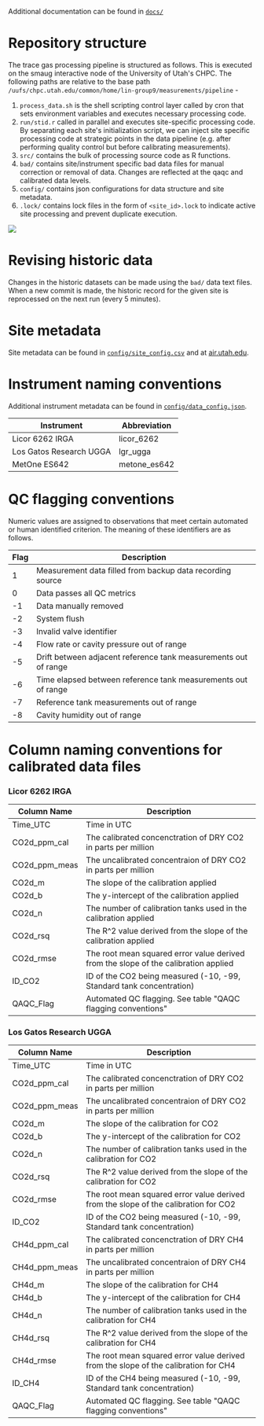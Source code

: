 Additional documentation can be found in [`docs/`](./docs/)

# Repository structure

The trace gas processing pipeline is structured as follows. This is executed on the smaug interactive node of the University of Utah's CHPC. The following paths are relative to the base path `/uufs/chpc.utah.edu/common/home/lin-group9/measurements/pipeline` -

1. `process_data.sh` is the shell scripting control layer called by cron that sets environment variables and executes necessary processing code.
1. `run/stid.r` called in parallel and executes site-specific processing code. By separating each site's initialization script, we can inject site specific processing code at strategic points in the data pipeline (e.g. after performing quality control but before calibrating measurements).
1. `src/` contains the bulk of processing source code as R functions.
1. `bad/` contains site/instrument specific bad data files for manual correction or removal of data. Changes are reflected at the qaqc and calibrated data levels.
1. `config/` contains json configurations for data structure and site metadata.
1. `.lock/` contains lock files in the form of `<site_id>.lock` to indicate active site processing and prevent duplicate execution.

![](assets/workflow.png)

# Revising historic data

Changes in the historic datasets can be made using the `bad/` data text files. When a new commit is made, the historic record for the given site is reprocessed on the next run (every 5 minutes).

# Site metadata

Site metadata can be found in [`config/site_config.csv`](config/site_config.csv) and at [air.utah.edu](http://air.utah.edu).

# Instrument naming conventions

Additional instrument metadata can be found in [`config/data_config.json`](config/data_config.json).

| Instrument              | Abbreviation |
| ----------------------- | ------------ |
| Licor 6262 IRGA         | licor_6262   |
| Los Gatos Research UGGA | lgr_ugga     |
| MetOne ES642            | metone_es642 |

# QC flagging conventions

Numeric values are assigned to observations that meet certain automated or human identified criterion. The meaning of these identifiers are as follows.

| Flag | Description                                                     |
| ---- | --------------------------------------------------------------- |
| 1    | Measurement data filled from backup data recording source       |
| 0    | Data passes all QC metrics                                      |
| -1   | Data manually removed                                           |
| -2   | System flush                                                    |
| -3   | Invalid valve identifier                                        |
| -4   | Flow rate or cavity pressure out of range                       |
| -5   | Drift between adjacent reference tank measurements out of range |
| -6   | Time elapsed between reference tank measurements out of range   |
| -7   | Reference tank measurements out of range                        |
| -8   | Cavity humidity out of range                                    |

# Column naming conventions for calibrated data files

### Licor 6262 IRGA

| Column Name   | Description                                                                         |
| ------------- | ----------------------------------------------------------------------------------- |
| Time_UTC      | Time in UTC                                                                         |
| CO2d_ppm_cal  | The calibrated concenctration of DRY CO2 in parts per million                       |
| CO2d_ppm_meas | The uncalibrated concentraion of DRY CO2 in parts per million                       |
| CO2d_m        | The slope of the calibration applied                                                |
| CO2d_b        | The y-intercept of the calibration applied                                          |
| CO2d_n        | The number of calibration tanks used in the calibration applied                     |
| CO2d_rsq      | The R^2 value derived from the slope of the calibration applied                     |
| CO2d_rmse     | The root mean squared error value derived from the slope of the calibration applied |
| ID_CO2        | ID of the CO2 being measured (-10, -99, Standard tank concentration)                |
| QAQC_Flag     | Automated QC flagging. See table "QAQC flagging conventions"                        |

### Los Gatos Research UGGA

| Column Name   | Description                                                                         |
| ------------- | ----------------------------------------------------------------------------------- |
| Time_UTC      | Time in UTC                                                                         |
| CO2d_ppm_cal  | The calibrated concenctration of DRY CO2 in parts per million                       |
| CO2d_ppm_meas | The uncalibrated concentraion of DRY CO2 in parts per million                       |
| CO2d_m        | The slope of the calibration for CO2                                                |
| CO2d_b        | The y-intercept of the calibration for CO2                                          |
| CO2d_n        | The number of calibration tanks used in the calibration for CO2                     |
| CO2d_rsq      | The R^2 value derived from the slope of the calibration for CO2                     |
| CO2d_rmse     | The root mean squared error value derived from the slope of the calibration for CO2 |
| ID_CO2        | ID of the CO2 being measured (-10, -99, Standard tank concentration)                |
| CH4d_ppm_cal  | The calibrated concenctration of DRY CH4 in parts per million                       |
| CH4d_ppm_meas | The uncalibrated concentraion of DRY CH4 in parts per million                       |
| CH4d_m        | The slope of the calibration for CH4                                                |
| CH4d_b        | The y-intercept of the calibration for CH4                                          |
| CH4d_n        | The number of calibration tanks used in the calibration for CH4                     |
| CH4d_rsq      | The R^2 value derived from the slope of the calibration for CH4                     |
| CH4d_rmse     | The root mean squared error value derived from the slope of the calibration for CH4 |
| ID_CH4        | ID of the CH4 being measured (-10, -99, Standard tank concentration)                |
| QAQC_Flag     | Automated QC flagging. See table "QAQC flagging conventions"                        |
